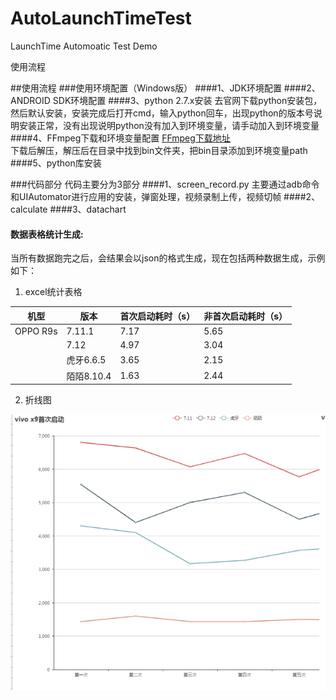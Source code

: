 # AutoLaunchTimeTest
LaunchTime Automoatic Test Demo

使用流程

##使用流程
###使用环境配置（Windows版）
####1、JDK环境配置
####2、ANDROID SDK环境配置
####3、python 2.7.x安装
去官网下载python安装包，然后默认安装，安装完成后打开cmd，输入python回车，出现python的版本号说明安装正常，没有出现说明python没有加入到环境变量，请手动加入到环境变量
####4、FFmpeg下载和环境变量配置
[FFmpeg下载地址](https://www.ffmpeg.org/download.html#build-windows "Markdown")   
下载后解压，解压后在目录中找到bin文件夹，把bin目录添加到环境变量path
####5、python库安装


###代码部分
代码主要分为3部分
####1、screen_record.py
主要通过adb命令和UIAutomator进行应用的安装，弹窗处理，视频录制上传，视频切帧
####2、calculate
####3、datachart

#### 数据表格统计生成:
当所有数据跑完之后，会结果会以json的格式生成，现在包括两种数据生成，示例如下：
1. excel统计表格

|机型 | 版本 | 首次启动耗时（s） |非首次启动耗时（s）|
|---------|---------|---------|---------|
|OPPO R9s | 7.11.1 | 7.17 |5.65 |
| | 7.12 | 4.97|3.04|
| | 虎牙6.6.5 | 3.65 |2.15 |
| |陌陌8.10.4 | 1.63 |2.44|
     
2. 折线图

![折线图示例](https://github.com/hutcwp/img-floder/blob/master/line.png)
